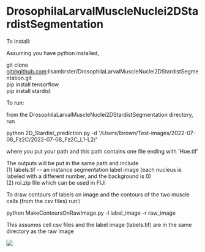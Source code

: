 # DrosophilaLarvalMuscleNuclei2DStardistSegmentation


To install:

Assuming you have python installed,

git clone git@github.com:lisambrster/DrosophilaLarvalMuscleNuclei2DStardistSegmentation.git\
pip install tensorflow\
pip install stardist


To run:

from the DrosophilaLarvalMuscleNuclei2DStardistSegmentation directory, run

python 2D_Stardist_prediction.py -d '/Users/lbrown/Test-images/2022-07-08_Fz2C/2022-07-08_Fz2C_L1-L2/'

where you put your path and this path contains one file ending with 'Hoe.tif'

The outputs will be put in the same path and include\
(1) labels.tif -- an instance segmentation label image (each nucleus is labeled with a different number, and the background is 0)\
(2) roi.zip file which can be used in FIJI


To draw contours of labels on image and the contours of the two muscle cells (from the csv files) run:\

python MakeContoursOnRawImage.py -l label_image -r raw_image

This assumes cell csv files and the label image (labels.tif) are in the same directory as the raw image

<img src='https://github.com/lisambrster/DrosophilaLarvalMuscleNuclei2DStardistSegmentation/vis.png'>



